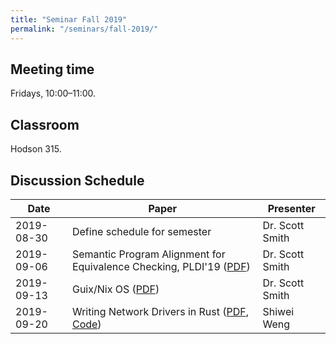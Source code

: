```yaml
---
title: "Seminar Fall 2019"
permalink: "/seminars/fall-2019/"
---
```


Meeting time
------------

Fridays, 10:00–11:00.

Classroom
---------

Hodson 315.

Discussion Schedule
-------------------

| Date       | Paper                        | Presenter       |
| ---------- | ---------------------------- | --------------- |
| 2019-08-30 | Define schedule for semester | Dr. Scott Smith |
| 2019-09-06 | Semantic Program Alignment for Equivalence Checking, PLDI'19 ([PDF](http://theory.stanford.edu/~aiken/publications/papers/pldi19.pdf)) | Dr. Scott Smith |
| 2019-09-13 | Guix/Nix OS ([PDF](https://nixos.org/~eelco/pubs/nixos-jfp-submitted.pdf)) | Dr. Scott Smith 
| 2019-09-20 | Writing Network Drivers in Rust ([PDF](https://www.net.in.tum.de/fileadmin/bibtex/publications/theses/2018-ixy-rust.pdf), [Code](https://github.com/ixy-languages/ixy-languages)) | Shiwei Weng |